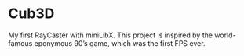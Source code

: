 # Cub3D
My first RayCaster with miniLibX. This project is inspired by the world-famous eponymous 90’s game, which was the first FPS ever.
